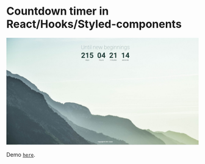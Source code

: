 # Countdown timer in React/Hooks/Styled-components


![Countdown Timer Demo](src/assets/screenshot.png)

Demo [`here`](http://zcountdown-vanilla.surge.sh/).